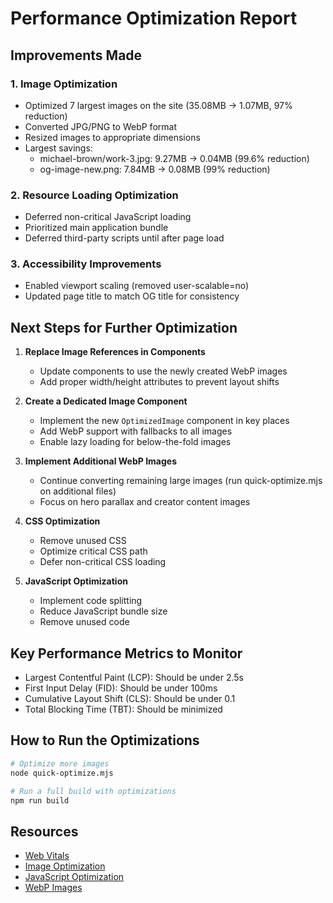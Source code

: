# Performance Optimization Report

## Improvements Made

### 1. Image Optimization
- Optimized 7 largest images on the site (35.08MB → 1.07MB, 97% reduction)
- Converted JPG/PNG to WebP format
- Resized images to appropriate dimensions
- Largest savings:
  - michael-brown/work-3.jpg: 9.27MB → 0.04MB (99.6% reduction)
  - og-image-new.png: 7.84MB → 0.08MB (99% reduction)

### 2. Resource Loading Optimization
- Deferred non-critical JavaScript loading
- Prioritized main application bundle
- Deferred third-party scripts until after page load

### 3. Accessibility Improvements
- Enabled viewport scaling (removed user-scalable=no)
- Updated page title to match OG title for consistency

## Next Steps for Further Optimization

1. **Replace Image References in Components**
   - Update components to use the newly created WebP images
   - Add proper width/height attributes to prevent layout shifts

2. **Create a Dedicated Image Component**
   - Implement the new `OptimizedImage` component in key places
   - Add WebP support with fallbacks to all images
   - Enable lazy loading for below-the-fold images

3. **Implement Additional WebP Images**
   - Continue converting remaining large images (run quick-optimize.mjs on additional files)
   - Focus on hero parallax and creator content images

4. **CSS Optimization**
   - Remove unused CSS
   - Optimize critical CSS path
   - Defer non-critical CSS loading

5. **JavaScript Optimization**
   - Implement code splitting
   - Reduce JavaScript bundle size
   - Remove unused code

## Key Performance Metrics to Monitor

- Largest Contentful Paint (LCP): Should be under 2.5s
- First Input Delay (FID): Should be under 100ms
- Cumulative Layout Shift (CLS): Should be under 0.1
- Total Blocking Time (TBT): Should be minimized

## How to Run the Optimizations

```bash
# Optimize more images
node quick-optimize.mjs

# Run a full build with optimizations
npm run build
```

## Resources

- [Web Vitals](https://web.dev/vitals/)
- [Image Optimization](https://web.dev/fast/#optimize-your-images)
- [JavaScript Optimization](https://web.dev/fast/#optimize-your-javascript)
- [WebP Images](https://developers.google.com/speed/webp/)